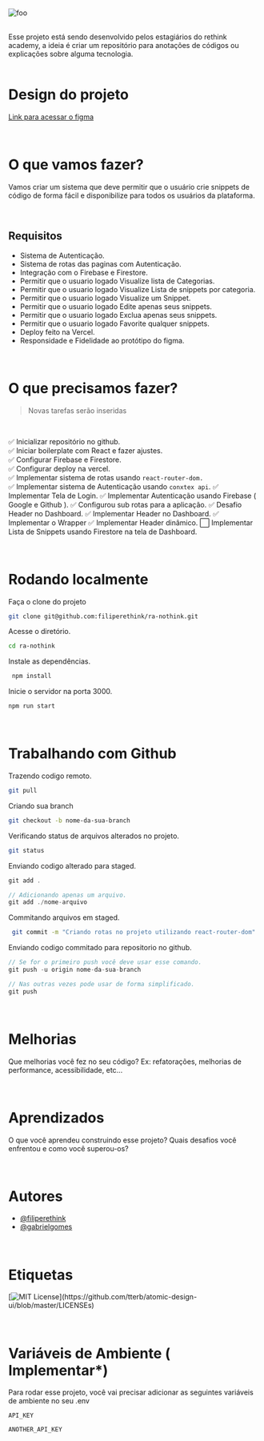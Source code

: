 <br>

![foo](https://github.com/filiperethink/ra-nothink/blob/dev/extras/logo.png?raw=true)

<br>
Esse projeto está sendo desenvolvido pelos estagiários do rethink academy, a ideia é criar um repositório para anotações de códigos ou explicações sobre alguma tecnologia.

<br>
<br>

# Design do projeto

[Link para acessar o figma](https://www.figma.com/file/Ss2atdwxFVc4Wr1xuD5kip/Nothink)

<br>

# O que vamos fazer?

Vamos criar um sistema que deve permitir que o usuário crie snippets de código de forma fácil e disponibilize para todos os usuários da plataforma.

<br>

## Requisitos

- Sistema de Autenticação.
- Sistema de rotas das paginas com Autenticação.
- Integração com o Firebase e Firestore.
- Permitir que o usuario logado Visualize lista de Categorias.
- Permitir que o usuario logado Visualize Lista de snippets por categoria.
- Permitir que o usuario logado Visualize um Snippet.
- Permitir que o usuario logado Edite apenas seus snippets.
- Permitir que o usuario logado Exclua apenas seus snippets.
- Permitir que o usuario logado Favorite qualquer snippets.
- Deploy feito na Vercel.
- Responsidade e Fidelidade ao protótipo do figma.

<br>

# O que precisamos fazer?

> Novas tarefas serão inseridas

<br>

✅ Inicializar repositório no github. \
✅ Iniciar boilerplate com React e fazer ajustes.\
✅ Configurar Firebase e Firestore.\
✅ Configurar deploy na vercel.\
✅ Implementar sistema de rotas usando `react-router-dom.`\
✅ Implementar sistema de Autenticação usando `conxtex api`.
✅ Implementar Tela de Login. 
✅ Implementar Autenticação usando Firebase ( Google e Github ).
✅ Configurou sub rotas para a aplicação. 
✅ Desafio Header no Dashboard. 
✅ Implementar Header no Dashboard. 
✅ Implementar o Wrapper
✅ Implementar Header dinâmico. 
⬜️ Implementar Lista de Snippets usando Firestore na tela de Dashboard.

<br>

# Rodando localmente

Faça o clone do projeto

```bash
git clone git@github.com:filiperethink/ra-nothink.git
```

Acesse o diretório.

```bash
cd ra-nothink
```

Instale as dependências.

```bash
 npm install
```

Inicie o servidor na porta 3000.

```bash
npm run start
```

<br>

# Trabalhando com Github

Trazendo codigo remoto.

```bash
git pull
```

Criando sua branch

```bash
git checkout -b nome-da-sua-branch
```

Verificando status de arquivos alterados no projeto.

```bash
git status
```

Enviando codigo alterado para staged.

```js
git add .

// Adicionando apenas um arquivo.
git add ./nome-arquivo
```

Commitando arquivos em staged.

```bash
 git commit -m "Criando rotas no projeto utilizando react-router-dom"
```

Enviando codigo commitado para repositorio no github.

```js
// Se for o primeiro push você deve usar esse comando.
git push -u origin nome-da-sua-branch

// Nas outras vezes pode usar de forma simplificado.
git push
```

<br>

# Melhorias

Que melhorias você fez no seu código? Ex: refatorações, melhorias de performance, acessibilidade, etc...

<br>

# Aprendizados

O que você aprendeu construindo esse projeto? Quais desafios você enfrentou e como você superou-os?

<br>

# Autores

- [@filiperethink](https://api.github.com/repos/filiperethink)
- [@gabrielgomes](https://api.github.com/repos/gabrielgomes)

<br>

# Etiquetas

[![MIT License](https://img.shields.io/apm/l/atomic-design-ui.svg?)](https://github.com/tterb/atomic-design-ui/blob/master/LICENSEs)

<br>

# Variáveis de Ambiente ( Implementar\*)

Para rodar esse projeto, você vai precisar adicionar as seguintes variáveis de ambiente no seu .env

`API_KEY`

`ANOTHER_API_KEY`
